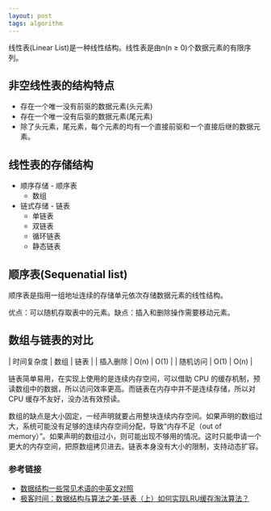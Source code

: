```yaml
---
layout: post
tags: algorithm
---
```

线性表(Linear List)是一种线性结构。线性表是由n(n ≥ 0)个数据元素的有限序列。

## 非空线性表的结构特点

- 存在一个唯一没有前驱的数据元素(头元素)
- 存在一个唯一没有后驱的数据元素(尾元素)
- 除了头元素，尾元素，每个元素的均有一个直接前驱和一个直接后继的数据元素。

## 线性表的存储结构

- 顺序存储 - 顺序表
  - 数组
- 链式存储 - 链表
  - 单链表
  - 双链表
  - 循环链表
  - 静态链表

## 顺序表(Sequenatial list)

顺序表是指用一组地址连续的存储单元依次存储数据元素的线性结构。

优点：可以随机存取表中的元素。缺点：插入和删除操作需要移动元素。

## 数组与链表的对比

| 时间复杂度 | 数组 | 链表 |
| 插入删除   | O(n) | O(1) |
| 随机访问   | O(1) | O(n) |

链表简单易用，在实现上使用的是连续内存空间，可以借助 CPU 的缓存机制，预读数组中的数据，所以访问效率更高。而链表在内存中并不是连续存储，所以对 CPU 缓存不友好，没办法有效预读。

数组的缺点是大小固定，一经声明就要占用整块连续内存空间。如果声明的数组过大，系统可能没有足够的连续内存空间分配，导致“内存不足（out of memory）”。如果声明的数组过小，则可能出现不够用的情况。这时只能申请一个更大的内存空间，把原数组拷贝进去。链表本身没有大小的限制，支持动态扩容。

### 参考链接

- [数据结构一些常见术语的中英文对照](http://www.nowamagic.net/librarys/veda/detail/1866)
- [极客时间：数据结构与算法之美-链表（上）如何实现LRU缓存淘汰算法？](https://time.geekbang.org/column/article/41013)
